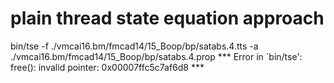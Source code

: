 # plain thread state equation approach
bin/tse -f ./vmcai16.bm/fmcad14/15_Boop/bp/satabs.4.tts -a ./vmcai16.bm/fmcad14/15_Boop/bp/satabs.4.prop
*** Error in `bin/tse': free(): invalid pointer: 0x00007ffc5c7af6d8 ***

